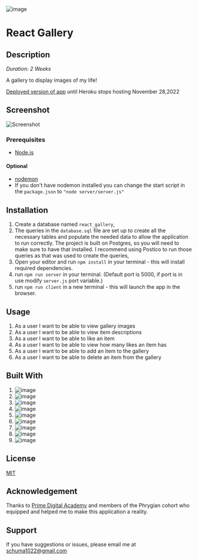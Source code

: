 <!-- Badges -->
![image](https://img.shields.io/badge/Heroku-430098?style=for-the-badge&logo=heroku&logoColor=white)

# React Gallery

## Description

_Duration: 2 Weeks_

A gallery to display images of my life!

[Deployed version of app]( ) until Heroku stops hosting November 28,2022

## Screenshot

![Screenshot]()

### Prerequisites

- [Node.js](https://nodejs.org/en/)

#### Optional
- [nodemon](https://www.npmjs.com/package/nodemon)
- If you don't have nodemon installed you can change the start script in the `package.json` to `"node server/server.js"`

## Installation

1. Create a database named `react_gallery`,
2. The queries in the `database.sql` file are set up to create all the necessary tables and populate the needed data to allow the application to run correctly. The project is built on Postgres, so you will need to make sure to have that installed. I recommend using Postico to run those queries as that was used to create the queries,
3. Open your editor and run `npm install` in your terminal - this will install required dependencies.
2. run `npm run server` in your terminal. (Default port is 5000, if port is in use modify `server.js` port variable.)
3. run `npm run client` in a new terminal - this will launch the app in the browser.

## Usage

1. As a user I want to be able to view gallery images
2. As a user I want to be able to view item descriptions
3. As a user I want to be able to like an item
4. As a user I want to be able to view how many likes an item has
5. As a user I want to be able to add an item to the gallery
6. As a user I want to be able to delete an item from the gallery


## Built With

1. ![image](https://img.shields.io/badge/HTML5-E34F26?style=for-the-badge&logo=html5&logoColor=white)
2. ![image](https://img.shields.io/badge/CSS3-1572B6?style=for-the-badge&logo=css3&logoColor=white)
3. ![image](https://img.shields.io/badge/JavaScript-323330?style=for-the-badge&logo=javascript&logoColor=F7DF1E)
4. ![image](https://img.shields.io/badge/React-20232A?style=for-the-badge&logo=react&logoColor=61DAFB)
5. ![image](https://img.shields.io/badge/Material%20UI-007FFF?style=for-the-badge&logo=mui&logoColor=white)
6. ![image](https://img.shields.io/badge/Node.js-339933?style=for-the-badge&logo=nodedotjs&logoColor=white)
7. ![image](https://img.shields.io/badge/Express.js-000000?style=for-the-badge&logo=express&logoColor=white)
8. ![image](https://img.shields.io/badge/Node.pg-339933?style=for-the-badge&logo=nodedotjs&logoColor=white)
9. ![image](https://img.shields.io/badge/PostgreSQL-316192?style=for-the-badge&logo=postgresql&logoColor=white)

## License

[MIT](https://choosealicense.com/licenses/mit/)

## Acknowledgement

Thanks to [Prime Digital Academy](https://www.primeacademy.io/) and members of the Phrygian cohort who equipped and helped me to make this application a reality.

## Support

If you have suggestions or issues, please email me at [schuma1022@gmail.com](mailto:schuma1022@gmail.com)